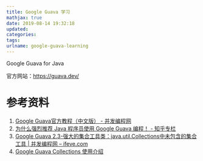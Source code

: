 ```yaml
---
title: Google Guava 学习
mathjax: true
date: 2019-08-14 19:32:18
updated:
categories:
tags:
urlname: google-guava-learning
---
```


Google Guava for Java

<!-- more -->

官方网站：https://guava.dev/



# 参考资料

1. [Google Guava官方教程（中文版） - 并发编程网](http://ifeve.com/google-guava/)
2. [为什么强烈推荐 Java 程序员使用 Google Guava 编程！ - 知乎专栏](https://zhuanlan.zhihu.com/p/77806328)
3. [Google Guava 2.3-强大的集合工具类：java.util.Collections中未包含的集合工具 | 并发编程网 – ifeve.com](http://ifeve.com/google-guava-collectionutilities/)
4. [Google Guava Collections 使用介绍](https://www.ibm.com/developerworks/cn/java/j-lo-googlecollection/)
